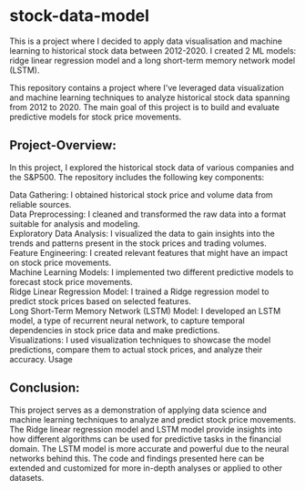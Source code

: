 # stock-data-model

This is a project where I decided to apply data visualisation and machine learning to historical stock data between 2012-2020.
I created 2 ML models: ridge linear regression model and a long short-term memory network model (LSTM).

This repository contains a project where I've leveraged data visualization and machine learning techniques to analyze historical stock data spanning from 2012 to 2020. The main goal of this project is to build and evaluate predictive models for stock price movements.

## Project-Overview:

In this project, I explored the historical stock data of various companies and the S&P500. The repository includes the following key components:

Data Gathering: I obtained historical stock price and volume data from reliable sources. <br>
Data Preprocessing: I cleaned and transformed the raw data into a format suitable for analysis and modeling. <br>
Exploratory Data Analysis: I visualized the data to gain insights into the trends and patterns present in the stock prices and trading volumes. <br>
Feature Engineering: I created relevant features that might have an impact on stock price movements. <br>
Machine Learning Models: I implemented two different predictive models to forecast stock price movements. <br>
Ridge Linear Regression Model: I trained a Ridge regression model to predict stock prices based on selected features. <br>
Long Short-Term Memory Network (LSTM) Model: I developed an LSTM model, a type of recurrent neural network, to capture temporal dependencies in stock price data and make predictions. <br>
Visualizations: I used visualization techniques to showcase the model predictions, compare them to actual stock prices, and analyze their accuracy.
Usage


## Conclusion:

This project serves as a demonstration of applying data science and machine learning techniques to analyze and predict stock price movements. The Ridge linear regression model and LSTM model provide insights into how different algorithms can be used for predictive tasks in the financial domain. The LSTM model is more accurate and powerful due to the neural networks behind this. The code and findings presented here can be extended and customized for more in-depth analyses or applied to other datasets.
